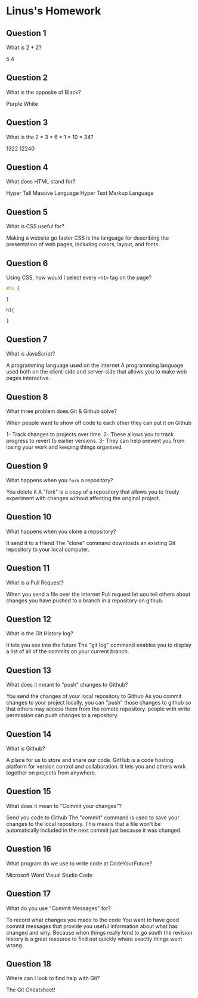 # Linus's Homework

## Question 1

What is 2 + 2?

5
4

## Question 2

What is the opposite of Black?

Purple
White

## Question 3

What is the  2 * 3 * 6 * 1 * 10 * 34?

1322
12240

## Question 4 

What does HTML stand for?

Hyper Tall Massive Language
Hyper Text Markup Language

## Question 5

What is CSS useful for?

Making a website go faster
CSS is the language for describing the presentation of web pages, including colors, layout, and fonts. 

## Question 6

Using CSS, how would I select every `<h1>` tag on the page?

```css
#h1 {

}

h1{

}
```

## Question 7

What is JavaScript?

A programming language used on the internet
A programming language used both on the client-side and server-side that allows you to make web pages interactive.

## Question 8

What three problem does Git & Github solve?

When people want to show off code to each other they can put it on Github

1- Track changes to projects over time.
2- These allows you to track progress to revert to earlier versions.
3- They can help prevent you from losing your work and keeping things organised.

## Question 9

What happens when you `fork` a repository?

You delete it
A "fork" is a copy of a repository that allows you to freely experiment with changes without affecting the original project.


## Question 10 

What happens when you clone a repository?

It send it to a friend
The "clone" command downloads an existing Git repository to your local computer.

## Question 11

What is a Pull Request?

When you send a file over the internet
Pull request let uou tell others about changes you have pushed to a branch in a repository on github.

## Question 12

What is the Git History log?

It lets you see into the future
The "git log" command enables you to display a list of all of the commits on your current branch.

## Question 13

What does it meant to "push" changes to Github?

You send the changes of your local repository to Github
As you commit changes to your project locally, you can "push" those changes to github so that others may access them from the remote repository. people with write permission can push changes to a repository.

## Question 14

What is Github?

A place for us to store and share our code.
GitHub is a code hosting platform for version control and collaboration. It lets you and others work together on projects from anywhere.

## Question 15

What does it mean to "Commit your changes"?

Send you code to Github
The "commit" command is used to save your changes to the local repository. This means that a file won't be automatically included in the next commit just because it was changed.
## Question 16

What program do we use to write code at CodeYourFuture?

Microsoft Word
Visual Studio Code

## Question 17

What do you use "Commit Messages" for?

To record what changes you made to the code
You want to have good commit messages that provide you useful information about what has changed and why. Because when things really tend to go south the revision history is a great resource to find out quickly where exactly things went wrong.

## Question 18

Where can I look to find help with Git?

The Git Cheatsheet!

